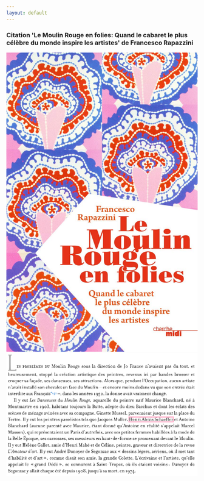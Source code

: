 ```yaml
---
layout: default
---
```





### Citation 'Le Moulin Rouge en folies: Quand le cabaret le plus célèbre du monde inspire les artistes' de Francesco Rapazzini
![Branching](/assets/20241102_henri_alexis_schaeffer_le_moulin_rouge_en_folies_rapazzini_3.jpg)
![Branching](/assets/20241102_henri_alexis_schaeffer_le_moulin_rouge_en_folies_rapazzini_2.png)
